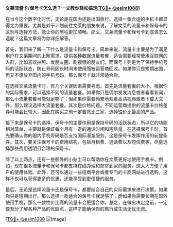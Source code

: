 **文莱流量卡/保号卡怎么选？一文教你轻松搞定[[TG💪+ @esim1088](https://t.me/s/esim1088)]**

在当今这个数字化时代，无论是在国内还是出国旅行，选择一张合适的手机卡都显得尤为重要。尤其是对于计划前往文莱的朋友来说，了解文莱的流量卡和保号卡的区别与选择方法，能让你的旅程更加顺畅。那么，文莱流量卡和保号卡到底该怎么选呢？这篇文章将为你详细解答。

首先，我们来了解一下什么是流量卡和保号卡。简单来说，流量卡主要是为了满足用户在文莱期间的上网需求，提供各种数据流量套餐，适合需要经常使用互联网的人群，比如喜欢拍照、发朋友圈、刷视频的朋友们。而保号卡则是为了保持手机号码的活跃状态，防止号码因长时间未使用而被运营商回收。如果你只是短期出国，但又不想放弃国内的手机号码，那么保号卡就非常适合你。

在选择文莱流量卡时，有几个关键因素需要考虑。首先是流量套餐的大小。根据你的实际需求，可以选择不同的流量套餐。如果你只是偶尔发发消息或者看看新闻，那么小流量套餐可能就足够了；但如果你需要频繁地观看高清视频或者下载大文件，那么建议选择大流量套餐。其次是价格问题。不同运营商提供的流量卡价格差异可能会比较大，因此在购买之前一定要货比三家，选择性价比最高的产品。

接下来是保号卡的选择。保号卡的主要作用是保持号码的活跃状态，所以它的功能相对简单，主要就是保证每个月有一定的通话时间和短信量。在选择保号卡时，首先要确认你的国内手机号码是否支持国际漫游服务，这是保号卡发挥作用的前提条件。其次，要关注保号卡的费用结构，包括月租费、通话费以及短信费等，尽量选择那些费用透明且合理的保号卡。

除了以上两点，还有一些额外的小贴士可以帮助你在文莱更好地使用手机卡。例如，现在很多流量卡和保号卡都支持在线办理和邮寄到家的服务，这大大方便了用户的使用体验。此外，还可以通过一些电商平台或者专门的卡商网站进行选购，这样不仅可以获得更多的优惠，还能享受到更便捷的服务。

最后，无论是选择流量卡还是保号卡，都要结合自己的实际需求来进行决策。如果你只是短期出行，那么选择一款适合的保号卡就足够了；而如果你需要长期在国外使用手机，那么一款性价比高的流量卡会更适合你。总之，在做出决定之前，一定要充分了解各种产品的优缺点，这样才能确保你的旅行或生活无忧无虑。

[[TG💪+ @esim1088](https://t.me/s/esim1088) ![Image](https://i.postimg.cc/4NQfJmqS/Snipaste-2025-05-13-00-14-12.png)]